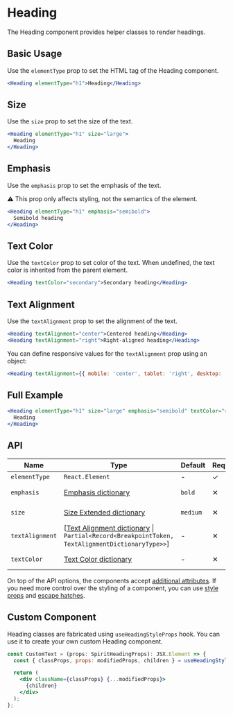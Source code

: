 # Heading

The Heading component provides helper classes to render headings.

## Basic Usage

Use the `elementType` prop to set the HTML tag of the Heading component.

```jsx
<Heading elementType="h1">Heading</Heading>
```

## Size

Use the `size` prop to set the size of the text.

```jsx
<Heading elementType="h1" size="large">
  Heading
</Heading>
```

## Emphasis

Use the `emphasis` prop to set the emphasis of the text.

⚠️ This prop only affects styling, not the semantics of the element.

```jsx
<Heading elementType="h1" emphasis="semibold">
  Semibold heading
</Heading>
```

## Text Color

Use the `textColor` prop to set color of the text. When undefined, the text color
is inherited from the parent element.

```jsx
<Heading textColor="secondary">Secondary heading</Heading>
```

## Text Alignment

Use the `textAlignment` prop to set the alignment of the text.

```jsx
<Heading textAlignment="center">Centered heading</Heading>
<Heading textAlignment="right">Right-aligned heading</Heading>
```

You can define responsive values for the `textAlignment` prop using an object:

```jsx
<Heading textAlignment={{ mobile: 'center', tablet: 'right', desktop: 'left' }}>Responsive text alignment</Heading>
```

## Full Example

```jsx
<Heading elementType="h1" size="large" emphasis="semibold" textColor="secondary">
  Heading
</Heading>
```

## API

| Name            | Type                                                                                                                    | Default  | Required | Description          |
| --------------- | ----------------------------------------------------------------------------------------------------------------------- | -------- | -------- | -------------------- |
| `elementType`   | `React.Element`                                                                                                         | -        | ✓        | HTML tag             |
| `emphasis`      | [Emphasis dictionary][dictionary-emphasis]                                                                              | `bold`   | ✕        | Emphasis of the text |
| `size`          | [Size Extended dictionary][dictionary-size]                                                                             | `medium` | ✕        | Size of the text     |
| `textAlignment` | \[[Text Alignment dictionary][dictionary-alignment] \| `Partial<Record<BreakpointToken, TextAlignmentDictionaryType>>`] | -        | ✕        | Text alignment       |
| `textColor`     | [Text Color dictionary][dictionary-color]                                                                               | -        | ✕        | Color of the text    |

On top of the API options, the components accept [additional attributes][readme-additional-attributes].
If you need more control over the styling of a component, you can use [style props][readme-style-props]
and [escape hatches][readme-escape-hatches].

## Custom Component

Heading classes are fabricated using `useHeadingStyleProps` hook. You can use it to create your own custom Heading component.

```jsx
const CustomText = (props: SpiritHeadingProps): JSX.Element => {
  const { classProps, props: modifiedProps, children } = useHeadingStyleProps(props);

  return (
    <div className={classProps} {...modifiedProps}>
      {children}
    </div>
  );
};
```

[dictionary-alignment]: https://github.com/lmc-eu/spirit-design-system/tree/main/docs/DICTIONARIES.md#alignment
[dictionary-color]: https://github.com/lmc-eu/spirit-design-system/tree/main/docs/DICTIONARIES.md#color
[dictionary-emphasis]: https://github.com/lmc-eu/spirit-design-system/tree/main/docs/DICTIONARIES.md#emphasis
[dictionary-size]: https://github.com/lmc-eu/spirit-design-system/tree/main/docs/DICTIONARIES.md#size
[readme-additional-attributes]: https://github.com/lmc-eu/spirit-design-system/blob/main/packages/web-react/README.md#additional-attributes
[readme-escape-hatches]: https://github.com/lmc-eu/spirit-design-system/blob/main/packages/web-react/README.md#escape-hatches
[readme-style-props]: https://github.com/lmc-eu/spirit-design-system/blob/main/packages/web-react/README.md#style-props
